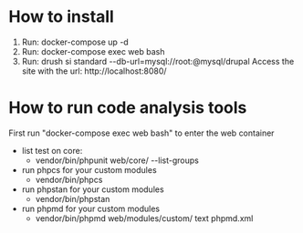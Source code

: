 # How to install
1. Run: docker-compose up -d
2. Run: docker-compose exec web bash
3. Run: drush si standard --db-url=mysql://root:@mysql/drupal
Access the site with the url: http://localhost:8080/

# How to run code analysis tools
First run "docker-compose exec web bash" to enter the web container

* list test on core:
  * vendor/bin/phpunit web/core/ --list-groups
* run phpcs for your custom modules
  * vendor/bin/phpcs
* run phpstan for your custom modules
  * vendor/bin/phpstan
* run phpmd for your custom modules
  * vendor/bin/phpmd web/modules/custom/ text phpmd.xml
